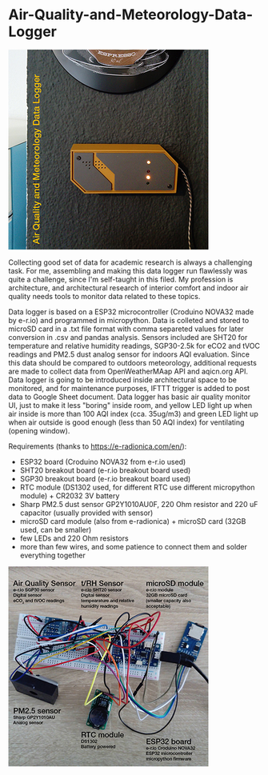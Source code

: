 # Air-Quality-and-Meteorology-Data-Logger

![data logger](https://github.com/DzenisAvdic/Air-Quality-and-Meteorology-Data-Logger/blob/main/images/data_logger_small.jpg)

Collecting good set of data for academic research is always a challenging task. For me, assembling and making this data logger run flawlessly was quite a challenge, since I'm self-taught in this filed. My profession is architecture, and architectural research of interior comfort and indoor air quality needs tools to monitor data related to these topics.

Data logger is based on a ESP32 microcontroller (Croduino NOVA32 made by e-r.io) and programmed in micropython. Data is colleted and stored to microSD card in a .txt file format with comma separeted values for later conversion in .csv and pandas analysis. Sensors included are SHT20 for temperature and relative humidity readings, SGP30-2.5k for eCO2 and tVOC readings and PM2.5 dust analog sensor for indoors AQI evaluation. Since this data should be compared to outdoors meteorology, additional requests are made to collect data from OpenWeatherMAap API and aqicn.org API. Data logger is going to be introduced inside architectural space to be monitored, and for maintenance purposes, IFTTT trigger is added to post data to Google Sheet document. Data logger has basic air quality monitor UI, just to make it less "boring" inside room, and yellow LED light up when air inside is more than 100 AQI index (cca. 35ug/m3) and green LED light up when air outside is good enough (less than 50 AQI index) for ventilating (opening window).

Requirements (thanks to https://e-radionica.com/en/):

- ESP32 board (Croduino NOVA32 from e-r.io used)
- SHT20 breakout board (e-r.io breakout board used)
- SGP30 breakout board (e-r.io breakout board used)
- RTC module (DS1302 used, for different RTC use different micropython module) + CR2032 3V battery
- Sharp PM2.5 dust sensor GP2Y1010AU0F, 220 Ohm resistor and 220 uF capacitor (usually provided with sensor)
- microSD card module (also from e-radionica) + microSD card (32GB used, can be smaller)
- few LEDs and 220 Ohm resistors
- more than few wires, and some patience to connect them and solder everything together

![requirements](https://github.com/DzenisAvdic/Air-Quality-and-Meteorology-Data-Logger/blob/main/images/requirements_small.jpg)
